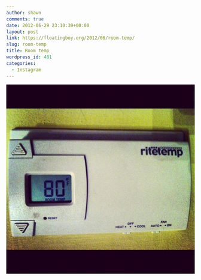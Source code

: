 ```yaml
---
author: shawn
comments: true
date: 2012-06-29 23:10:39+00:00
layout: post
link: https://floatingboy.org/2012/06/room-temp/
slug: room-temp
title: Room temp
wordpress_id: 481
categories:
  - Instagram
---
```


![Room temp](/assets/media/2012/06/72303bfcc23e11e1a39b1231381b7ba1_7.jpg)
